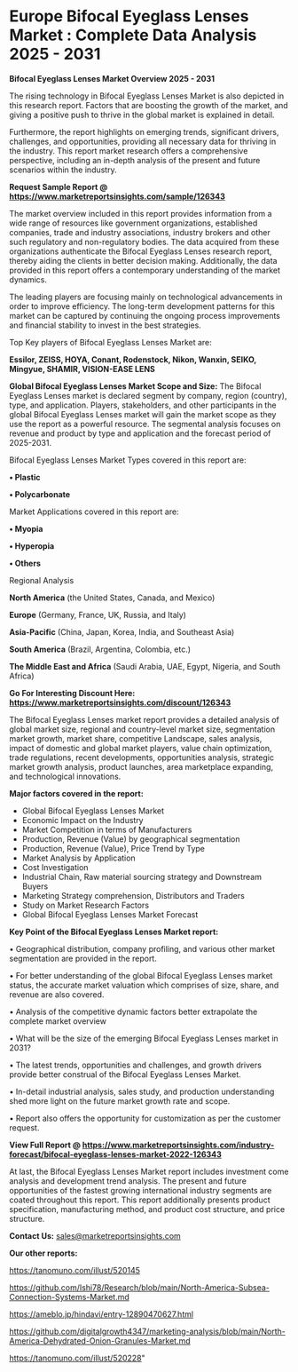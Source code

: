 # Europe Bifocal Eyeglass Lenses Market : Complete Data Analysis 2025 - 2031

<Strong> Bifocal Eyeglass Lenses Market Overview 2025 - 2031</strong>

The rising technology in Bifocal Eyeglass Lenses Market is also depicted in this research report. Factors that are boosting the growth of the market, and giving a positive push to thrive in the global market is explained in detail.

Furthermore, the report highlights on emerging trends, significant drivers, challenges, and opportunities, providing all necessary data for thriving in the industry. This report market research offers a comprehensive perspective, including an in-depth analysis of the present and future scenarios within the industry.

<strong>Request Sample Report @ <a href=https://www.marketreportsinsights.com/sample/126343>https://www.marketreportsinsights.com/sample/126343</a></strong>

The market overview included in this report provides information from a wide range of resources like government organizations, established companies, trade and industry associations, industry brokers and other such regulatory and non-regulatory bodies. The data acquired from these organizations authenticate the Bifocal Eyeglass Lenses research report, thereby aiding the clients in better decision making. Additionally, the data provided in this report offers a contemporary understanding of the market dynamics.

The leading players are focusing mainly on technological advancements in order to improve efficiency. The long-term development patterns for this market can be captured by continuing the ongoing process improvements and financial stability to invest in the best strategies.

Top Key players of Bifocal Eyeglass Lenses Market are:

<strong>Essilor, ZEISS, HOYA, Conant, Rodenstock, Nikon, Wanxin, SEIKO, Mingyue, SHAMIR, VISION-EASE LENS</strong>

<strong><b>Global Bifocal Eyeglass Lenses Market Scope and Size:</b></strong>
The Bifocal Eyeglass Lenses market is declared segment by company, region (country), type, and application. Players, stakeholders, and other participants in the global Bifocal Eyeglass Lenses market will gain the market scope as they use the report as a powerful resource. The segmental analysis focuses on revenue and product by type and application and the forecast period of 2025-2031.

Bifocal Eyeglass Lenses Market Types covered in this report are:

<strong>• Plastic

• Polycarbonate</strong>

Market Applications covered in this report are:

<strong>• Myopia

• Hyperopia

• Others</strong> 

Regional Analysis

<strong>North America</strong> (the United States, Canada, and Mexico)

<strong>Europe</strong> (Germany, France, UK, Russia, and Italy)

<strong>Asia-Pacific</strong> (China, Japan, Korea, India, and Southeast Asia)

<strong>South America</strong> (Brazil, Argentina, Colombia, etc.)

<strong>The Middle East and Africa</strong> (Saudi Arabia, UAE, Egypt, Nigeria, and South Africa)

<strong>Go For Interesting Discount Here: <a href=https://www.marketreportsinsights.com/discount/126343>https://www.marketreportsinsights.com/discount/126343</a></strong>

The Bifocal Eyeglass Lenses market report provides a detailed analysis of global market size, regional and country-level market size, segmentation market growth, market share, competitive Landscape, sales analysis, impact of domestic and global market players, value chain optimization, trade regulations, recent developments, opportunities analysis, strategic market growth analysis, product launches, area marketplace expanding, and technological innovations.

<strong><b>Major factors covered in the report:</b></strong>
<ul>
  <li>Global Bifocal Eyeglass Lenses Market </li>
  <li>Economic Impact on the Industry</li>
  <li>Market Competition in terms of Manufacturers</li>
  <li>Production, Revenue (Value) by geographical segmentation</li>
  <li>Production, Revenue (Value), Price Trend by Type</li>
  <li>Market Analysis by Application</li>
  <li>Cost Investigation</li>
  <li>Industrial Chain, Raw material sourcing strategy and Downstream Buyers</li>
  <li>Marketing Strategy comprehension, Distributors and Traders</li>
  <li>Study on Market Research Factors</li>
  <li>Global Bifocal Eyeglass Lenses Market Forecast</li>
</ul>

<strong><b>Key Point of the Bifocal Eyeglass Lenses Market report:</b></strong>

• Geographical distribution, company profiling, and various other market segmentation are provided in the report.

• For better understanding of the global Bifocal Eyeglass Lenses market status, the accurate market valuation which comprises of size, share, and revenue are also covered.

• Analysis of the competitive dynamic factors better extrapolate the complete market overview

• What will be the size of the emerging Bifocal Eyeglass Lenses market in 2031?

• The latest trends, opportunities and challenges, and growth drivers provide better construal of the Bifocal Eyeglass Lenses Market.

• In-detail industrial analysis, sales study, and production understanding shed more light on the future market growth rate and scope.

• Report also offers the opportunity for customization as per the customer request.

<strong><b>View Full Report @ <a href=https://www.marketreportsinsights.com/industry-forecast/bifocal-eyeglass-lenses-market-2022-126343>https://www.marketreportsinsights.com/industry-forecast/bifocal-eyeglass-lenses-market-2022-126343</a></b></strong>


At last, the Bifocal Eyeglass Lenses Market report includes investment come analysis and development trend analysis. The present and future opportunities of the fastest growing international industry segments are coated throughout this report. This report additionally presents product specification, manufacturing method, and product cost structure, and price structure.

<strong>Contact Us:</strong>
sales@marketreportsinsights.com

<strong>Our other reports:</strong>

<a href=https://tanomuno.com/illust/520145>https://tanomuno.com/illust/520145</a>

<a href=https://github.com/Ishi78/Research/blob/main/North-America-Subsea-Connection-Systems-Market.md>https://github.com/Ishi78/Research/blob/main/North-America-Subsea-Connection-Systems-Market.md</a>

<a href=https://ameblo.jp/hindavi/entry-12890470627.html>https://ameblo.jp/hindavi/entry-12890470627.html</a>

<a href=https://github.com/digitalgrowth4347/marketing-analysis/blob/main/North-America-Dehydrated-Onion-Granules-Market.md>https://github.com/digitalgrowth4347/marketing-analysis/blob/main/North-America-Dehydrated-Onion-Granules-Market.md</a>

<a href=https://tanomuno.com/illust/520228>https://tanomuno.com/illust/520228</a>"
